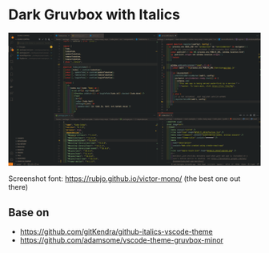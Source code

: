 # Dark Gruvbox with Italics

![screenshot](screenshot.png "Screenshot")

Screenshot font: https://rubjo.github.io/victor-mono/
(the best one out there)

## Base on

- https://github.com/gitKendra/github-italics-vscode-theme
- https://github.com/adamsome/vscode-theme-gruvbox-minor
